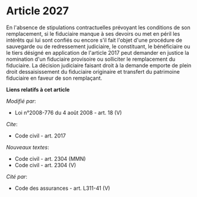 # Article 2027

En l'absence de stipulations contractuelles prévoyant les conditions de son remplacement, si le fiduciaire manque à ses
devoirs ou met en péril les intérêts qui lui sont confiés ou encore s'il fait l'objet d'une procédure de sauvegarde ou de
redressement judiciaire, le constituant, le bénéficiaire ou le tiers désigné en application de l'article 2017 peut demander
en justice la nomination d'un fiduciaire provisoire ou solliciter le remplacement du fiduciaire. La décision judiciaire
faisant droit à la demande emporte de plein droit dessaisissement du fiduciaire originaire et transfert du patrimoine
fiduciaire en faveur de son remplaçant.

**Liens relatifs à cet article**

_Modifié par_:

  - Loi n°2008-776 du 4 août 2008 - art. 18 (V)

_Cite_:

  - Code civil - art. 2017

_Nouveaux textes_:

  - Code civil - art. 2304 (MMN)
  - Code civil - art. 2304 (V)

_Cité par_:

  - Code des assurances - art. L311-41 (V)
